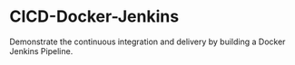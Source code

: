 # CICD-Docker-Jenkins
Demonstrate the continuous integration and delivery by building a Docker Jenkins Pipeline.
